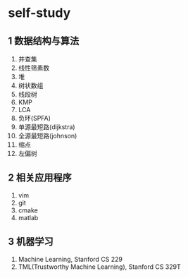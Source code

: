 # self-study
## 1 数据结构与算法  
1. 并查集
2. 线性筛素数  
3. 堆  
4. 树状数组  
5. 线段树  
6. KMP
7. LCA
8. 负环(SPFA)
9. 单源最短路(dijkstra)
10. 全源最短路(johnson)
11. 缩点
12. 左偏树
## 2 相关应用程序
1. vim
2. git
3. cmake
4. matlab
## 3 机器学习
1. Machine Learning, Stanford CS 229
2. TML(Trustworthy Machine Learning), Stanford CS 329T